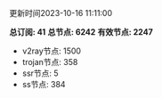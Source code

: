 更新时间2023-10-16 11:11:00

**总订阅: 41**
**总节点: 6242**
**有效节点: 2247**
- v2ray节点: 1500
- trojan节点: 358
- ssr节点: 5
- ss节点: 384
